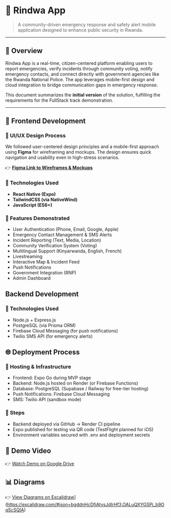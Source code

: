 # 📱 Rindwa App

> A community-driven emergency response and safety alert mobile application designed to enhance public security in Rwanda.

---

## 🚀 Overview

Rindwa App is a real-time, citizen-centered platform enabling users to report emergencies, verify incidents through community voting, notify emergency contacts, and connect directly with government agencies like the Rwanda National Police. The app leverages mobile-first design and cloud integration to bridge communication gaps in emergency response.

This document summarizes the **initial version** of the solution, fulfilling the requirements for the FullStack track demonstration.

---

## 🎨 Frontend Development

### 🔹 UI/UX Design Process

We followed user-centered design principles and a mobile-first approach using **Figma** for wireframing and mockups. The design ensures quick navigation and usability even in high-stress scenarios.

👉 **[Figma Link to Wireframes & Mockups](https://www.figma.com/design/WHGQbwKFd3CVbiRJoLP8JJ/Rindwa-App?node-id=1-3&t=k2Ioh9f5Ubwcpd7b-1)**

### 🔹 Technologies Used

- **React Native (Expo)**
- **TailwindCSS (via NativeWind)**
- **JavaScript (ES6+)**

### 🔹 Features Demonstrated

-   User Authentication (Phone, Email, Google, Apple)
-   Emergency Contact Management & SMS Alerts
-   Incident Reporting (Text, Media, Location)
-   Community Verification System (Voting)
-   Multilingual Support (Kinyarwanda, English, French)
-   Livestreaming
-   Interactive Map & Incident Feed
-   Push Notifications
-   Government Integration (RNP)
-   Admin Dashboard

## Backend Development

### 🔹 Technologies Used

-   Node.js + Express.js
-   PostgreSQL (via Prisma ORM)
-   Firebase Cloud Messaging (for push notifications)
-   Twilio SMS API (for emergency alerts)

## 🌐 Deployment Process

### 🔹 Hosting & Infrastructure
-   Frontend: Expo Go during MVP stage
-   Backend: Node.js hosted on Render (or Firebase Functions)
-   Database: PostgreSQL (Supabase / Railway for free-tier hosting)
-   Push Notifications: Firebase Cloud Messaging
-   SMS: Twilio API (sandbox mode)

### 🔹 Steps
-   Backend deployed via GitHub -> Render CI pipeline
-   Expo published for testing via QR code (TestFlight planned for iOS)
-   Environment variables secured with .env and deployment secrets

## 🎥 Demo Video
👉 [Watch Demo on Google Drive](https://www.figma.com/design/WHGQbwKFd3CVbiRJoLP8JJ/Rindwa-App?node-id=1-3&t=k2Ioh9f5Ubwcpd7b-1)

## 📊 Diagrams
👉 [View Diagrams on Excalidraw](https://www.figma.com/design/WHGQbwKFd3CVbiRJoLP8JJ/Rindwa-App?node-id=1-3&t=k2Ioh9f5Ubwcpd7b-1)](https://excalidraw.com/#json=bgddnHcDfiAtysJdIrHf3,OALuQXYGSPj_b9OqScSQIA)
